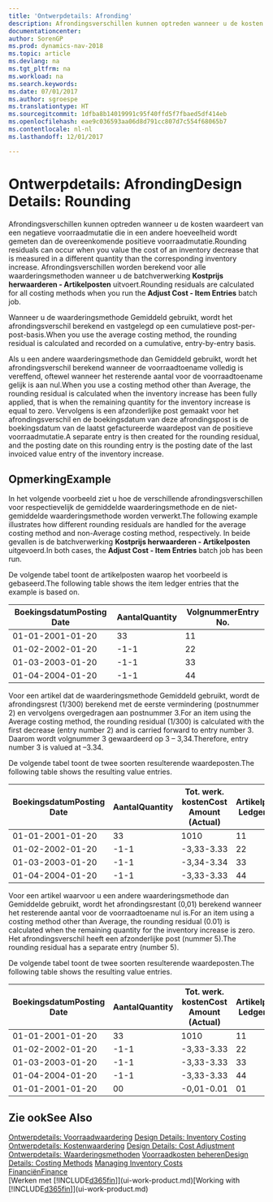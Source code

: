 ```yaml
---
title: 'Ontwerpdetails: Afronding'
description: Afrondingsverschillen kunnen optreden wanneer u de kosten waardeert van een negatieve voorraadmutatie die in een andere hoeveelheid wordt gemeten dan de overeenkomende positieve voorraadmutatie. Afrondingsverschillen worden berekend voor alle waarderingsmethoden wanneer u de batchverwerking **Kostprijs herwaarderen - Artikelposten** uitvoert.
documentationcenter: 
author: SorenGP
ms.prod: dynamics-nav-2018
ms.topic: article
ms.devlang: na
ms.tgt_pltfrm: na
ms.workload: na
ms.search.keywords: 
ms.date: 07/01/2017
ms.author: sgroespe
ms.translationtype: HT
ms.sourcegitcommit: 1dfba8b14019991c95f40ffd5f7fbaed5df414eb
ms.openlocfilehash: eae9c036593aa06d8d791cc807d7c554f68065b7
ms.contentlocale: nl-nl
ms.lasthandoff: 12/01/2017

---
```

# <a name="design-details-rounding"></a><span data-ttu-id="deecc-104">Ontwerpdetails: Afronding</span><span class="sxs-lookup"><span data-stu-id="deecc-104">Design Details: Rounding</span></span>
<span data-ttu-id="deecc-105">Afrondingsverschillen kunnen optreden wanneer u de kosten waardeert van een negatieve voorraadmutatie die in een andere hoeveelheid wordt gemeten dan de overeenkomende positieve voorraadmutatie.</span><span class="sxs-lookup"><span data-stu-id="deecc-105">Rounding residuals can occur when you value the cost of an inventory decrease that is measured in a different quantity than the corresponding inventory increase.</span></span> <span data-ttu-id="deecc-106">Afrondingsverschillen worden berekend voor alle waarderingsmethoden wanneer u de batchverwerking **Kostprijs herwaarderen - Artikelposten** uitvoert.</span><span class="sxs-lookup"><span data-stu-id="deecc-106">Rounding residuals are calculated for all costing methods when you run the **Adjust Cost - Item Entries** batch job.</span></span>  

 <span data-ttu-id="deecc-107">Wanneer u de waarderingsmethode Gemiddeld gebruikt, wordt het afrondingsverschil berekend en vastgelegd op een cumulatieve post-per-post-basis.</span><span class="sxs-lookup"><span data-stu-id="deecc-107">When you use the average costing method, the rounding residual is calculated and recorded on a cumulative, entry-by-entry basis.</span></span>  

 <span data-ttu-id="deecc-108">Als u een andere waarderingsmethode dan Gemiddeld gebruikt, wordt het afrondingsverschil berekend wanneer de voorraadtoename volledig is vereffend, oftewel wanneer het resterende aantal voor de voorraadtoename gelijk is aan nul.</span><span class="sxs-lookup"><span data-stu-id="deecc-108">When you use a costing method other than Average, the rounding residual is calculated when the inventory increase has been fully applied, that is when the remaining quantity for the inventory increase is equal to zero.</span></span> <span data-ttu-id="deecc-109">Vervolgens is een afzonderlijke post gemaakt voor het afrondingsverschil en de boekingsdatum van deze afrondingspost is de boekingsdatum van de laatst gefactureerde waardepost van de positieve voorraadmutatie.</span><span class="sxs-lookup"><span data-stu-id="deecc-109">A separate entry is then created for the rounding residual, and the posting date on this rounding entry is the posting date of the last invoiced value entry of the inventory increase.</span></span>  

## <a name="example"></a><span data-ttu-id="deecc-110">Opmerking</span><span class="sxs-lookup"><span data-stu-id="deecc-110">Example</span></span>  
 <span data-ttu-id="deecc-111">In het volgende voorbeeld ziet u hoe de verschillende afrondingsverschillen voor respectievelijk de gemiddelde waarderingsmethode en de niet-gemiddelde waarderingsmethode worden verwerkt.</span><span class="sxs-lookup"><span data-stu-id="deecc-111">The following example illustrates how different rounding residuals are handled for the average costing method and non-Average costing method, respectively.</span></span> <span data-ttu-id="deecc-112">In beide gevallen is de batchverwerking **Kostprijs herwaarderen - Artikelposten** uitgevoerd.</span><span class="sxs-lookup"><span data-stu-id="deecc-112">In both cases, the **Adjust Cost - Item Entries** batch job has been run.</span></span>  

 <span data-ttu-id="deecc-113">De volgende tabel toont de artikelposten waarop het voorbeeld is gebaseerd.</span><span class="sxs-lookup"><span data-stu-id="deecc-113">The following table shows the item ledger entries that the example is based on.</span></span>  

|<span data-ttu-id="deecc-114">Boekingsdatum</span><span class="sxs-lookup"><span data-stu-id="deecc-114">Posting Date</span></span>|<span data-ttu-id="deecc-115">Aantal</span><span class="sxs-lookup"><span data-stu-id="deecc-115">Quantity</span></span>|<span data-ttu-id="deecc-116">Volgnummer</span><span class="sxs-lookup"><span data-stu-id="deecc-116">Entry No.</span></span>|  
|------------------|--------------|---------------|  
|<span data-ttu-id="deecc-117">01-01-20</span><span class="sxs-lookup"><span data-stu-id="deecc-117">01-01-20</span></span>|<span data-ttu-id="deecc-118">3</span><span class="sxs-lookup"><span data-stu-id="deecc-118">3</span></span>|<span data-ttu-id="deecc-119">1</span><span class="sxs-lookup"><span data-stu-id="deecc-119">1</span></span>|  
|<span data-ttu-id="deecc-120">01-02-20</span><span class="sxs-lookup"><span data-stu-id="deecc-120">02-01-20</span></span>|<span data-ttu-id="deecc-121">-1</span><span class="sxs-lookup"><span data-stu-id="deecc-121">-1</span></span>|<span data-ttu-id="deecc-122">2</span><span class="sxs-lookup"><span data-stu-id="deecc-122">2</span></span>|  
|<span data-ttu-id="deecc-123">01-03-20</span><span class="sxs-lookup"><span data-stu-id="deecc-123">03-01-20</span></span>|<span data-ttu-id="deecc-124">-1</span><span class="sxs-lookup"><span data-stu-id="deecc-124">-1</span></span>|<span data-ttu-id="deecc-125">3</span><span class="sxs-lookup"><span data-stu-id="deecc-125">3</span></span>|  
|<span data-ttu-id="deecc-126">01-04-20</span><span class="sxs-lookup"><span data-stu-id="deecc-126">04-01-20</span></span>|<span data-ttu-id="deecc-127">-1</span><span class="sxs-lookup"><span data-stu-id="deecc-127">-1</span></span>|<span data-ttu-id="deecc-128">4</span><span class="sxs-lookup"><span data-stu-id="deecc-128">4</span></span>|  

 <span data-ttu-id="deecc-129">Voor een artikel dat de waarderingsmethode Gemiddeld gebruikt, wordt de afrondingsrest (1/300) berekend met de eerste vermindering (postnummer 2) en vervolgens overgedragen aan postnummer 3.</span><span class="sxs-lookup"><span data-stu-id="deecc-129">For an item using the Average costing method, the rounding residual (1/300) is calculated with the first decrease (entry number 2) and is carried forward to entry number 3.</span></span> <span data-ttu-id="deecc-130">Daarom wordt volgnummer 3 gewaardeerd op 3 – 3,34.</span><span class="sxs-lookup"><span data-stu-id="deecc-130">Therefore, entry number 3 is valued at –3.34.</span></span>  

 <span data-ttu-id="deecc-131">De volgende tabel toont de twee soorten resulterende waardeposten.</span><span class="sxs-lookup"><span data-stu-id="deecc-131">The following table shows the resulting value entries.</span></span>  

|<span data-ttu-id="deecc-132">Boekingsdatum</span><span class="sxs-lookup"><span data-stu-id="deecc-132">Posting Date</span></span>|<span data-ttu-id="deecc-133">Aantal</span><span class="sxs-lookup"><span data-stu-id="deecc-133">Quantity</span></span>|<span data-ttu-id="deecc-134">Tot. werk. kosten</span><span class="sxs-lookup"><span data-stu-id="deecc-134">Cost Amount (Actual)</span></span>|<span data-ttu-id="deecc-135">Artikelpostnr.</span><span class="sxs-lookup"><span data-stu-id="deecc-135">Item Ledger Entry No.</span></span>|<span data-ttu-id="deecc-136">Volgnummer</span><span class="sxs-lookup"><span data-stu-id="deecc-136">Entry No.</span></span>|  
|------------------|--------------|----------------------------|---------------------------|---------------|  
|<span data-ttu-id="deecc-137">01-01-20</span><span class="sxs-lookup"><span data-stu-id="deecc-137">01-01-20</span></span>|<span data-ttu-id="deecc-138">3</span><span class="sxs-lookup"><span data-stu-id="deecc-138">3</span></span>|<span data-ttu-id="deecc-139">10</span><span class="sxs-lookup"><span data-stu-id="deecc-139">10</span></span>|<span data-ttu-id="deecc-140">1</span><span class="sxs-lookup"><span data-stu-id="deecc-140">1</span></span>|<span data-ttu-id="deecc-141">1</span><span class="sxs-lookup"><span data-stu-id="deecc-141">1</span></span>|  
|<span data-ttu-id="deecc-142">01-02-20</span><span class="sxs-lookup"><span data-stu-id="deecc-142">02-01-20</span></span>|<span data-ttu-id="deecc-143">-1</span><span class="sxs-lookup"><span data-stu-id="deecc-143">-1</span></span>|<span data-ttu-id="deecc-144">-3,33</span><span class="sxs-lookup"><span data-stu-id="deecc-144">-3.33</span></span>|<span data-ttu-id="deecc-145">2</span><span class="sxs-lookup"><span data-stu-id="deecc-145">2</span></span>|<span data-ttu-id="deecc-146">2</span><span class="sxs-lookup"><span data-stu-id="deecc-146">2</span></span>|  
|<span data-ttu-id="deecc-147">01-03-20</span><span class="sxs-lookup"><span data-stu-id="deecc-147">03-01-20</span></span>|<span data-ttu-id="deecc-148">-1</span><span class="sxs-lookup"><span data-stu-id="deecc-148">-1</span></span>|<span data-ttu-id="deecc-149">-3,34</span><span class="sxs-lookup"><span data-stu-id="deecc-149">-3.34</span></span>|<span data-ttu-id="deecc-150">3</span><span class="sxs-lookup"><span data-stu-id="deecc-150">3</span></span>|<span data-ttu-id="deecc-151">3</span><span class="sxs-lookup"><span data-stu-id="deecc-151">3</span></span>|  
|<span data-ttu-id="deecc-152">01-04-20</span><span class="sxs-lookup"><span data-stu-id="deecc-152">04-01-20</span></span>|<span data-ttu-id="deecc-153">-1</span><span class="sxs-lookup"><span data-stu-id="deecc-153">-1</span></span>|<span data-ttu-id="deecc-154">-3,33</span><span class="sxs-lookup"><span data-stu-id="deecc-154">-3.33</span></span>|<span data-ttu-id="deecc-155">4</span><span class="sxs-lookup"><span data-stu-id="deecc-155">4</span></span>|<span data-ttu-id="deecc-156">4</span><span class="sxs-lookup"><span data-stu-id="deecc-156">4</span></span>|  

 <span data-ttu-id="deecc-157">Voor een artikel waarvoor u een andere waarderingsmethode dan Gemiddelde gebruikt, wordt het afrondingsrestant (0,01) berekend wanneer het resterende aantal voor de voorraadtoename nul is.</span><span class="sxs-lookup"><span data-stu-id="deecc-157">For an item using a costing method other than Average, the rounding residual (0.01) is calculated when the remaining quantity for the inventory increase is zero.</span></span> <span data-ttu-id="deecc-158">Het afrondingsverschil heeft een afzonderlijke post (nummer 5).</span><span class="sxs-lookup"><span data-stu-id="deecc-158">The rounding residual has a separate entry (number 5).</span></span>  

 <span data-ttu-id="deecc-159">De volgende tabel toont de twee soorten resulterende waardeposten.</span><span class="sxs-lookup"><span data-stu-id="deecc-159">The following table shows the resulting value entries.</span></span>  

|<span data-ttu-id="deecc-160">Boekingsdatum</span><span class="sxs-lookup"><span data-stu-id="deecc-160">Posting Date</span></span>|<span data-ttu-id="deecc-161">Aantal</span><span class="sxs-lookup"><span data-stu-id="deecc-161">Quantity</span></span>|<span data-ttu-id="deecc-162">Tot. werk. kosten</span><span class="sxs-lookup"><span data-stu-id="deecc-162">Cost Amount (Actual)</span></span>|<span data-ttu-id="deecc-163">Artikelpostnr.</span><span class="sxs-lookup"><span data-stu-id="deecc-163">Item Ledger Entry No.</span></span>|<span data-ttu-id="deecc-164">Volgnummer</span><span class="sxs-lookup"><span data-stu-id="deecc-164">Entry No.</span></span>|  
|------------------|--------------|----------------------------|---------------------------|---------------|  
|<span data-ttu-id="deecc-165">01-01-20</span><span class="sxs-lookup"><span data-stu-id="deecc-165">01-01-20</span></span>|<span data-ttu-id="deecc-166">3</span><span class="sxs-lookup"><span data-stu-id="deecc-166">3</span></span>|<span data-ttu-id="deecc-167">10</span><span class="sxs-lookup"><span data-stu-id="deecc-167">10</span></span>|<span data-ttu-id="deecc-168">1</span><span class="sxs-lookup"><span data-stu-id="deecc-168">1</span></span>|<span data-ttu-id="deecc-169">1</span><span class="sxs-lookup"><span data-stu-id="deecc-169">1</span></span>|  
|<span data-ttu-id="deecc-170">01-02-20</span><span class="sxs-lookup"><span data-stu-id="deecc-170">02-01-20</span></span>|<span data-ttu-id="deecc-171">-1</span><span class="sxs-lookup"><span data-stu-id="deecc-171">-1</span></span>|<span data-ttu-id="deecc-172">-3,33</span><span class="sxs-lookup"><span data-stu-id="deecc-172">-3.33</span></span>|<span data-ttu-id="deecc-173">2</span><span class="sxs-lookup"><span data-stu-id="deecc-173">2</span></span>|<span data-ttu-id="deecc-174">2</span><span class="sxs-lookup"><span data-stu-id="deecc-174">2</span></span>|  
|<span data-ttu-id="deecc-175">01-03-20</span><span class="sxs-lookup"><span data-stu-id="deecc-175">03-01-20</span></span>|<span data-ttu-id="deecc-176">-1</span><span class="sxs-lookup"><span data-stu-id="deecc-176">-1</span></span>|<span data-ttu-id="deecc-177">-3,33</span><span class="sxs-lookup"><span data-stu-id="deecc-177">-3.33</span></span>|<span data-ttu-id="deecc-178">3</span><span class="sxs-lookup"><span data-stu-id="deecc-178">3</span></span>|<span data-ttu-id="deecc-179">3</span><span class="sxs-lookup"><span data-stu-id="deecc-179">3</span></span>|  
|<span data-ttu-id="deecc-180">01-04-20</span><span class="sxs-lookup"><span data-stu-id="deecc-180">04-01-20</span></span>|<span data-ttu-id="deecc-181">-1</span><span class="sxs-lookup"><span data-stu-id="deecc-181">-1</span></span>|<span data-ttu-id="deecc-182">-3,33</span><span class="sxs-lookup"><span data-stu-id="deecc-182">-3.33</span></span>|<span data-ttu-id="deecc-183">4</span><span class="sxs-lookup"><span data-stu-id="deecc-183">4</span></span>|<span data-ttu-id="deecc-184">4</span><span class="sxs-lookup"><span data-stu-id="deecc-184">4</span></span>|  
|<span data-ttu-id="deecc-185">01-01-20</span><span class="sxs-lookup"><span data-stu-id="deecc-185">01-01-20</span></span>|<span data-ttu-id="deecc-186">0</span><span class="sxs-lookup"><span data-stu-id="deecc-186">0</span></span>|<span data-ttu-id="deecc-187">-0,01</span><span class="sxs-lookup"><span data-stu-id="deecc-187">-0.01</span></span>|<span data-ttu-id="deecc-188">0</span><span class="sxs-lookup"><span data-stu-id="deecc-188">1</span></span>|<span data-ttu-id="deecc-189">5</span><span class="sxs-lookup"><span data-stu-id="deecc-189">5</span></span>|  

## <a name="see-also"></a><span data-ttu-id="deecc-190">Zie ook</span><span class="sxs-lookup"><span data-stu-id="deecc-190">See Also</span></span>  
 <span data-ttu-id="deecc-191">[Ontwerpdetails: Voorraadwaardering](design-details-inventory-costing.md) </span><span class="sxs-lookup"><span data-stu-id="deecc-191">[Design Details: Inventory Costing](design-details-inventory-costing.md) </span></span>  
 <span data-ttu-id="deecc-192">[Ontwerpdetails: Kostenwaardering](design-details-cost-adjustment.md) </span><span class="sxs-lookup"><span data-stu-id="deecc-192">[Design Details: Cost Adjustment](design-details-cost-adjustment.md) </span></span>  
 <span data-ttu-id="deecc-193">[Ontwerpdetails: Waarderingsmethoden](design-details-costing-methods.md) [Voorraadkosten beheren](finance-manage-inventory-costs.md)</span><span class="sxs-lookup"><span data-stu-id="deecc-193">[Design Details: Costing Methods](design-details-costing-methods.md) [Managing Inventory Costs](finance-manage-inventory-costs.md)</span></span>  
 [<span data-ttu-id="deecc-194">Financiën</span><span class="sxs-lookup"><span data-stu-id="deecc-194">Finance</span></span>](finance.md)  
 <span data-ttu-id="deecc-195">[Werken met [!INCLUDE[d365fin](includes/d365fin_md.md)]](ui-work-product.md)</span><span class="sxs-lookup"><span data-stu-id="deecc-195">[Working with [!INCLUDE[d365fin](includes/d365fin_md.md)]](ui-work-product.md)</span></span>

